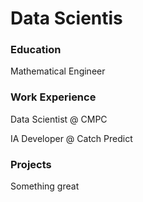 # Data Scientis

### Education
Mathematical Engineer

### Work Experience
Data Scientist @ CMPC

IA Developer @ Catch Predict

### Projects
Something great

